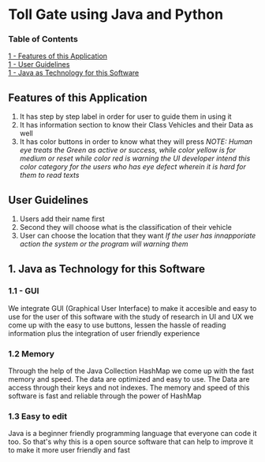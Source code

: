 # Toll Gate using Java and Python
### Table of Contents  
[1 -  Features of this Application ](#head1)  
[1 - User Guidelines](#head2)  
[1 - Java as Technology for this Software](#head3)  

  



<a name="head1"/></a>
## Features of this Application 

1. It has step by step label in order for user to guide them in using it 
2. It has information section to know their Class Vehicles and their Data as well 
3. It has color buttons in order to know what they will press
*NOTE: Human eye treats the Green as active or success, while color yellow is for medium or reset while color red is warning the UI developer intend this color category for the users who has eye defect wherein it is hard for them to read texts*

<a name="head2"/></a>
## User Guidelines
1. Users add their name first 
2. Second they will choose what is the classification of their vehicle
3. User can choose the location that they want 
*If the user has innapporiate action the system or the program will warning them* 



<a name="head3"/></a>
## 1. Java as Technology for this Software 

 
### 1.1 - GUI 

We integrate GUI (Graphical User Interface) to make it accesible and easy to use for the user of this software with the study of research in UI and UX we come up with the easy to use buttons, lessen the hassle of reading information plus the integration of user friendly experience 

### 1.2 Memory 
Through the help of the Java Collection HashMap we come up with the fast memory and speed. The data are optimized and easy to use. The Data are access through their keys and not indexes. The memory and speed of this software is fast and reliable through the power of HashMap 


### 1.3 Easy to edit 
Java is a beginner friendly programming language that everyone can code it too. So that's why this is a open source software that can help to improve it to make it more user friendly and fast
 


